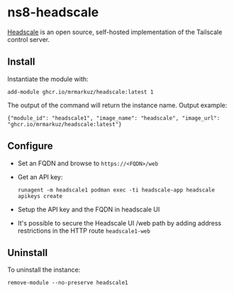 # ns8-headscale

[Headscale](https://headscale.net/stable/) is an open source, self-hosted implementation of the Tailscale control server.

## Install

Instantiate the module with:

    add-module ghcr.io/mrmarkuz/headscale:latest 1

The output of the command will return the instance name.
Output example:

    {"module_id": "headscale1", "image_name": "headscale", "image_url": "ghcr.io/mrmarkuz/headscale:latest"}

## Configure

- Set an FQDN and browse to `https://<FQDN>/web`

- Get an API key:

      runagent -m headscale1 podman exec -ti headscale-app headscale apikeys create

- Setup the API key and the FQDN in headscale UI

- It's possible to secure the Headscale UI /web path by adding address restrictions in the HTTP route `headscale1-web`


## Uninstall

To uninstall the instance:

    remove-module --no-preserve headscale1

